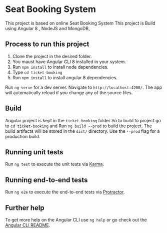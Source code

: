 # Seat Booking System

This project is based on online Seat Booking System
This project is Build using Angular 8 , NodeJS and MongoDB,

## Process to run this project
1. Clone the project in the desired folder.
2. You maust have Angular CLI 8 installed in your system.
3. Run `npm install` to install node dependencies.
4. Type `cd ticket-booking`
5. Run `npm install` to install angular 8 dependencies.

Run `ng serve` for a dev server. Navigate to `http://localhost:4200/`. The app will automatically reload if you change any of the source files.

## Build
Angular project is kept in the `ticket-booking` folder
So to build to project go to `cd ticket-booking` and 
Run `ng build --prod` to build the project. The build artifacts will be stored in the `dist/` directory. Use the `--prod` flag for a production build.

## Running unit tests

Run `ng test` to execute the unit tests via [Karma](https://karma-runner.github.io).

## Running end-to-end tests

Run `ng e2e` to execute the end-to-end tests via [Protractor](http://www.protractortest.org/).

## Further help

To get more help on the Angular CLI use `ng help` or go check out the [Angular CLI README](https://github.com/angular/angular-cli/blob/master/README.md).

